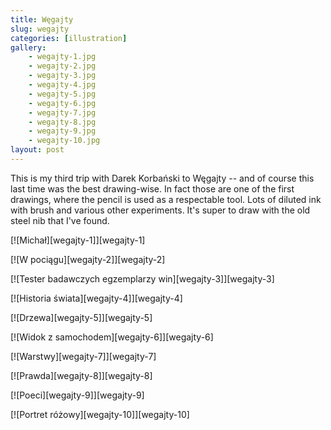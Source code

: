 ```yaml
---
title: Węgajty
slug: wegajty
categories: [illustration]
gallery:
    - wegajty-1.jpg
    - wegajty-2.jpg
    - wegajty-3.jpg
    - wegajty-4.jpg
    - wegajty-5.jpg
    - wegajty-6.jpg
    - wegajty-7.jpg
    - wegajty-8.jpg
    - wegajty-9.jpg
    - wegajty-10.jpg
layout: post
---
```


This is my third trip with Darek Korbański to Węgajty -- and of course this last time was the best drawing-wise. In fact those are one of the first drawings, where the pencil is used as a respectable tool. Lots of diluted ink with brush and various other experiments. It's super to draw with the old steel nib that I've found.

[![Michał][wegajty-1]][wegajty-1]

[![W pociągu][wegajty-2]][wegajty-2]

[![Tester badawczych egzemplarzy win][wegajty-3]][wegajty-3]

[![Historia świata][wegajty-4]][wegajty-4]

[![Drzewa][wegajty-5]][wegajty-5]

[![Widok z samochodem][wegajty-6]][wegajty-6]

[![Warstwy][wegajty-7]][wegajty-7]

[![Prawda][wegajty-8]][wegajty-8]

[![Poeci][wegajty-9]][wegajty-9]

[![Portret różowy][wegajty-10]][wegajty-10]
